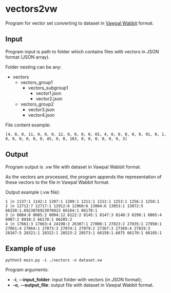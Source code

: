 # vectors2vw

Program for vector set converting to dataset in [Vawpal Wabbit](https://github.com/JohnLangford/vowpal_wabbit) format.

## Input
Program input is path to folder which contains files with vectors in JSON format (JSON array).

Folder nesting can be any:
- vectors
  - vectors_group1
    - vectors_subgroup1
      - vector1.json
      - vector2.json
  - vectors_group2
    - vector3.json
    - vector4.json

File content example:
```
[4, 0, 0, 11, 0, 0, 0, 12, 0, 0, 0, 0, 65, 4, 0, 0, 0, 0, 0, 91, 0, 1, 0, 0, 0, 0, 0, 0, 45, 0, 0, 103, 0, 0, 0, 0, 0, 9, 3]
```

## Output

Program output is .vw file with dataset in Vawpal Wabbit format.

As the vectors are processed, the program appends the representation of these vectors to the file in Vawpal Wabbit format.

Output example (.vw file):
```
1 |n 1137:1 1142:1 1207:1 1209:1 1211:1 1212:1 1253:1 1256:1 1258:1 
2 |n 12712:7 12717:1 12912:6 12960:6 13004:6 13053:1 13072:5 66158:1.6923076923076923 66164:1 66170:1
3 |n 8084:8 8085:2 8094:12 8122:2 8145:1 8147:3 8148:3 8290:1 8865:4 8907:2 8910:2 66170:1 66205:2
4 |n 17661:3 17663:4 24198:3 26307:1 27008:1 27023:2 27035:1 27050:1 27061:4 27064:1 27073:3 27074:1 27079:2 27367:3 27369:4 27819:3 28167:5 28321:1 28322:1 28523:2 28573:1 66158:1.6875 66170:1 66185:1
```

## Example of use

```
python3 main.py -i ./vectors -o dataset.vw
```

Program arguments:
* **-i**, **--input_folder**: input folder with vectors (in JSON format);
* **-o**, **--output_file**: output file with dataset in Vawpal Wabbit format.
